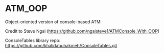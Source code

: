 # ATM_OOP
Object-oriented version of console-based ATM

Credit to Steve Ngai (https://github.com/ngaisteve1/ATMConsole_With_OOP)

ConsoleTables library repo: https://github.com/khalidabuhakmeh/ConsoleTables.git
